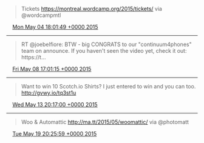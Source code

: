 > Tickets https://montreal.wordcamp.org/2015/tickets/ via @wordcampmtl

<img src="/media/tweet.ico" width="12" /> [Mon May 04 18:01:49 +0000 2015](https://twitter.com/eduplessis/status/595287228940681218)

----

> RT @joebelfiore: BTW - big CONGRATS to our "continuum4phones" team on announce.  If you haven't seen the video yet, check it out: https://t…

<img src="/media/tweet.ico" width="12" /> [Fri May 08 17:01:15 +0000 2015](https://twitter.com/eduplessis/status/596721537241190400)

----

> Want to win 10 Scotch.io Shirts? I just entered to win and you can too. http://gvwy.io/tq3st1u

<img src="/media/tweet.ico" width="12" /> [Wed May 13 20:17:00 +0000 2015](https://twitter.com/eduplessis/status/598582737059086336)

----

> Woo &amp; Automattic http://ma.tt/2015/05/woomattic/ via @photomatt

<img src="/media/tweet.ico" width="12" /> [Tue May 19 20:25:59 +0000 2015](https://twitter.com/eduplessis/status/600759327767408640)